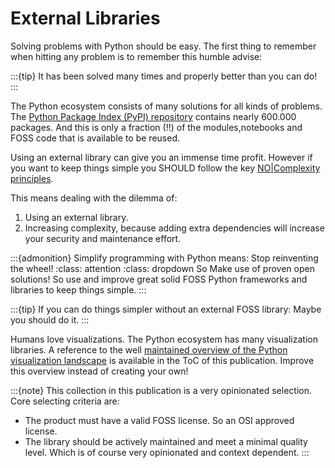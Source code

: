 # External Libraries

Solving problems with Python should be easy. The first thing to remember when hitting any problem is to remember this humble advise:

:::{tip}
It has been solved many times and properly better than you can do!
:::


The Python ecosystem consists of many solutions for all kinds of problems. The [Python Package Index (PyPI) repository](https://pypi.org/) contains nearly 600.000 packages. And this is only a fraction (!!) of the modules,notebooks and FOSS code that is available to be reused. 

Using an external library can give you an immense time profit. However if you want to keep things simple you SHOULD follow the key [NO|Complexity principles](https://nocomplexity.com/documents/0complexity/abstract.html).

This means dealing with the dilemma of:
1. Using an external library.
2. Increasing complexity, because adding extra dependencies will increase your security and maintenance effort.

:::{admonition} Simplify programming with Python means: Stop reinventing the wheel!
:class: attention
:class: dropdown
So Make use of proven open solutions! So use and improve great solid FOSS Python frameworks and libraries to keep things simple.
:::


:::{tip}
If you can do things simpler without an external FOSS library: Maybe you should do it.
:::

Humans love visualizations. The Python ecosystem has many visualization libraries. A reference to the well [maintained overview of the Python visualization landscape](https://pyviz.org/overviews/index.html) is available in the ToC of this publication. Improve this overview instead of creating your own!

:::{note}
This collection in this publication is a very opinionated selection. Core selecting criteria are:
* The product must have a valid FOSS license. So an OSI approved license.
* The library should be actively maintained  and meet a minimal quality level. Which is of course very opinionated and context dependent.
:::



```{include}  generatedfiles/guiframeworks.md
```


```{include}  generatedfiles/parsing.md
```


```{include}  generatedfiles/tuiframeworks.md
```


```{include}  generatedfiles/testing.md
```